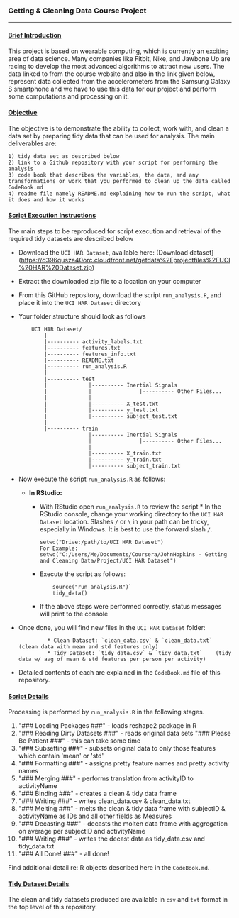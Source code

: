 ### Getting & Cleaning Data Course Project
-------------------------------------------

#### <ins>Brief Introduction</ins>

This project is based on wearable computing, which is currently an exciting area of data science. Many companies like Fitbit, Nike, and Jawbone Up are racing to develop the most advanced algorithms to attract new users. The data linked to from the course website and also in the link given below, represent data collected from the accelerometers from the Samsung Galaxy S smartphone and we have to use this data for our project and perform some computations and processing on it.

#### <ins>Objective</ins>

The objective is to demonstrate the ability to collect, work with, and clean a data set by preparing tidy data that can be used for analysis.  The main deliverables are:

	1) tidy data set as described below
	2) link to a Github repository with your script for performing the analysis
	3) code book that describes the variables, the data, and any transformations or work that you performed to clean up the data called CodeBook.md
	4) readme file namely README.md explaining how to run the script, what it does and how it works

#### <ins>Script Execution Instructions</ins>

The main steps to be reproduced for script execution and retrieval of the required tidy datasets are described below

 - Download the `UCI HAR Dataset`, available here: (Download dataset](https://d396qusza40orc.cloudfront.net/getdata%2Fprojectfiles%2FUCI%20HAR%20Dataset.zip)
 - Extract the downloaded zip file to a location on your computer
 - From this GitHub repository, download the script `run_analysis.R`, and place it into the `UCI HAR Dataset` directory
 - Your folder structure should look as follows
 	```	
		UCI HAR Dataset/                                                                                  
   			|                                                                                               
   			|---------- activity_labels.txt                                                                 
   			|---------- features.txt                                                                        
   			|---------- features_info.txt                                                                  
   			|---------- README.txt                                                                  
   			|---------- run_analysis.R                                                                    
   			|                                                                                             
   			|---------- test                                                                                
   			|             |---------- Inertial Signals                                             
   			|             |               |---------- Other Files...                               
            |             |                                                   
   			|             |---------- X_test.txt                                                   
   			|             |---------- y_test.txt                                                  
   			|             |---------- subject_test.txt                                            
   			|                                                                                     
   			|---------- train                                                                      
   			              |---------- Inertial Signals                                            
   			              |               |---------- Other Files...                            
   			              |                                                                       
   			              |---------- X_train.txt                                                
   			              |---------- y_train.txt                                                 
   			              |---------- subject_train.txt  

    ``` 
 - Now execute the script `run_analysis.R` as follows:
 	- __In RStudio:__
 	 	* With RStudio open `run_analysis.R` to review the script
                * In the RStudio console, change your working directory to the `UCI HAR Dataset` location. Slashes `/` or `\` in your path can be tricky, especially in Windows.  It is best to use the forward slash `/`.
			```
			setwd("Drive:/path/to/UCI HAR Dataset")
			For Example: setwd("C:/Users/Me/Documents/Coursera/JohnHopkins - Getting and Cleaning Data/Project/UCI HAR Dataset")
			```

		* Execute the script as follows:
			```
		        source("run_analysis.R")`
		        tidy_data()
			```		        
		* If the above steps were performed correctly, status messages will print to the console

 - Once done, you will find new files in the `UCI HAR Dataset` folder: 
 
                * Clean Dataset: `clean_data.csv` & `clean_data.txt` (clean data with mean and std features only)
                * Tidy Dataset: `tidy_data.csv` & `tidy_data.txt`    (tidy data w/ avg of mean & std features per person per activity)


  - Detailed contents of each are explained in the `CodeBook.md` file of this repository.
           
#### <ins>Script Details</ins>

Processing is performed by `run_analysis.R` in the following stages. 

   1. "### Loading Packages       ###" - loads reshape2 package in R
   2. "### Reading Dirty Datasets ###" - reads original data sets
      "### Please Be Patient      ###" - this can take some time
   3. "### Subsetting             ###" - subsets original data to only those features which contain 'mean' or 'std'
   4. "### Formatting             ###" - assigns pretty feature names and pretty activity names
   5. "### Merging                ###" - performs translation from activityID to activityName
   6. "### Binding                ###" - creates a clean & tidy data frame
   7. "### Writing                ###" - writes clean_data.csv & clean_data.txt
   8. "### Melting                ###" - melts the clean & tidy data frame with subjectID & activityName as IDs and all other fields as Measures
   9. "### Decasting              ###" - decasts the molten data frame with aggregation on average per subjectID and activityName
  10. "### Writing                ###" - writes the decast data as tidy_data.csv and tidy_data.txt
  11. "### All Done!              ###" - all done!

Find additional detail re: R objects described here in the `CodeBook.md`.


#### <ins>Tidy Dataset Details</ins>

The clean and tidy datasets produced are available in `csv` and `txt` format in the top level of this repository.
